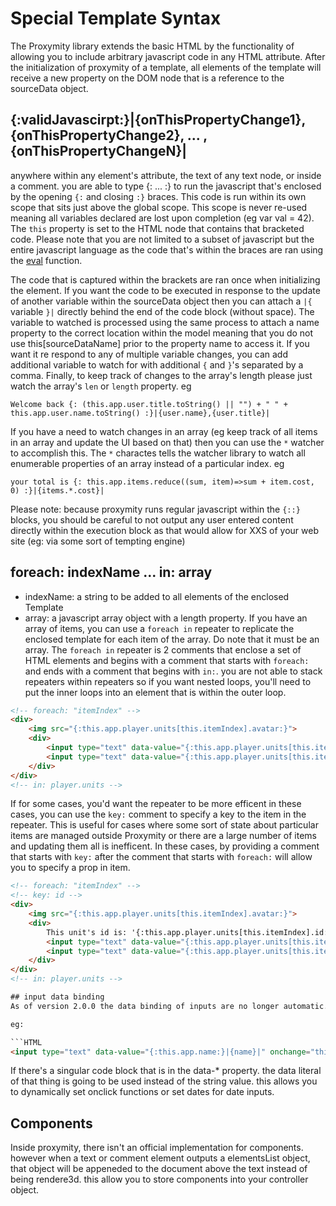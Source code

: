 # Special Template Syntax
The Proxymity library extends the basic HTML by the functionality of allowing you to include arbitrary javascript code in any HTML attribute. After the initialization of proxymity of a template, all elements of the template will receive a new property on the DOM node that is a reference to the sourceData object.

## {:validJavascirpt:}|{onThisPropertyChange1},{onThisPropertyChange2}, ... , {onThisPropertyChangeN}|
anywhere within any element's attribute, the text of any text node, or inside a comment. you are able to type {: ... :} to run the javascript that's enclosed by the opening `{:` and closing `:}` braces. This code is run within its own scope that sits just above the global scope. This scope is never re-used meaning all variables declared are lost upon completion (eg var val = 42). The `this` property is set to the HTML node that contains that bracketed code. Please note that you are not limited to a subset of javascript but the entire javascript language as the code that's within the braces are ran using the [eval](https://developer.mozilla.org/en-US/docs/Web/JavaScript/Reference/Global_Objects/eval) function.

The code that is captured within the brackets are ran once when initializing the element. If you want the code to be executed in response to the update of another variable within the sourceData object then you can attach a `|{` variable `}|` directly behind the end of the code block (without space). The variable to watched is processed using the same process to attach a name property to the correct location within the model meaning that you do not use this[sourceDataName] prior to the property name to access it. If you want it re respond to any of multiple variable changes, you can add additional variable to watch for with additional `{` and `}`'s separated by a comma. Finally, to keep track of changes to the array's length please just watch the array's `len` or `length` property.
eg


```
Welcome back {: (this.app.user.title.toString() || "") + " " + this.app.user.name.toString() :}|{user.name},{user.title}|
```

If you have a need to watch changes in an array (eg keep track of all items in an array and update the UI based on that) then you can use the `*` watcher to accomplish this. The `*` charactes tells the watcher library to watch all enumerable properties of an array instead of a particular index.
eg

```
your total is {: this.app.items.reduce((sum, item)=>sum + item.cost, 0) :}|{items.*.cost}|
```

Please note: because proxymity runs regular javascript within the `{::}` blocks, you should be careful to not output any user entered content directly within the execution block as that would allow for XXS of your web site (eg: via some sort of tempting engine)

## foreach: indexName ... in: array
- indexName: a string to be added to all elements of the enclosed Template
- array: a javascript array object with a length property.
If you have an array of items, you can use a `foreach in` repeater to replicate the enclosed template for each item of the array. Do note that it must be an array. The `foreach in` repeater is 2 comments that enclose a set of HTML elements and begins with a comment that starts with `foreach:` and ends with a comment that begins with `in:`. you are not able to stack repeaters within repeaters so if you want nested loops, you'll need to put the inner loops into an element that is within the outer loop.

```HTML
<!-- foreach: "itemIndex" -->
<div>
	<img src="{:this.app.player.units[this.itemIndex].avatar:}">
	<div>
		<input type="text" data-value="{:this.app.player.units[this.itemIndex].name:}|{player.units[this.itemIndex].name}|" onchange="this.app.player.units[this.itemIndex].name = this.value">
		<input type="text" data-value="{:this.app.player.units[this.itemIndex].health:}|{player.units[this.itemIndex].health}|" onchange="this.app.player.units[this.itemIndex].health = this.value">
	</div>
</div>
<!-- in: player.units -->

```

If for some cases, you'd want the repeater to be more efficent in these cases, you can use the `key:` comment to specify a key to the item in the repeater. This is useful for cases where some sort of state about particular items are managed outside Proxymity or there are a large number of items and updating them all is inefficent. In these cases, by providing a comment that starts with `key:` after the comment that starts with `foreach:` will allow you to specify a prop in item.

```HTML
<!-- foreach: "itemIndex" -->
<!-- key: id -->
<div>
	<img src="{:this.app.player.units[this.itemIndex].avatar:}">
	<div>
		This unit's id is: '{:this.app.player.units[this.itemIndex].id:}
		<input type="text" data-value="{:this.app.player.units[this.itemIndex].name:}|{player.units[this.itemIndex].name}|" onchange="this.app.player.units[this.itemIndex].name = this.value">
		<input type="text" data-value="{:this.app.player.units[this.itemIndex].health:}|{player.units[this.itemIndex].health}|" onchange="this.app.player.units[this.itemIndex].health = this.value">
	</div>
</div>
<!-- in: player.units -->

## input data binding
As of version 2.0.0 the data binding of inputs are no longer automatic. instead it is done manually sorta. any `data-` property will have that property's value checked against the element's javascript properties and if it exists, then it will place that stirng value also into the element's property.

eg:

```HTML
<input type="text" data-value="{:this.app.name:}|{name}|" onchange="this.app.name = this.value"/>
```

If there's a singular code block that is in the data-* property. the data literal of that thing is going to be used instead of the string value. this allows you to dynamically set onclick functions or set dates for date inputs.

## Components
Inside proxymity, there isn't an official implementation for components. however when a text or comment element outputs a elementsList object, that object will be appeneded to the document above the text instead of being rendere3d. this allow you to store components into your controller object.
